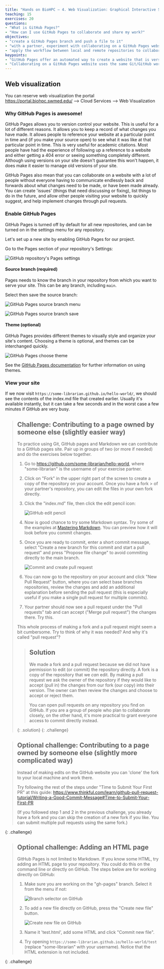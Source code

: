 ```yaml
---
title: "Hands on BioHPC – 4. Web Visualization: Graphical Interactive Session via Web Portal/VNC"
teaching: 15
exercises: 20
questions:
- "What is GitHub Pages?"
- "How can I use GitHub Pages to collaborate and share my work?"
objectives:
- "create a GitHub Pages branch and push a file to it"
- "with a partner, experiment with collaborating on a GitHub Pages website"
- "apply the workflow between local and remote repositories to collaborate on a website"
keypoints:
- "GitHub Pages offer an automated way to create a website that is version controlled and accessible for collaboration"
- "Collaborating on a GitHub Pages website uses the same Git/GitHub workflow you learned for collaborating via a GitHub repository"
---
```

## Web visualization

You can reserve web visualization the portal https://portal.biohpc.swmed.edu/ --> Cloud Services --> Web Visualization


### Why GitHub Pages is awesome!

GitHub Pages allows you to version control your website. This is useful for a lot of different reasons. It allows you to
keep a record of what changes you have made. It allows people to reference your website at a particular point in time
and (if you make your source open) to see what it was like at that particular point in time. This is very useful for
academic citations. Most people have had the experience of following up a reference to a website and either getting a
404 error or seeing something completely different. Although using versions on your site doesn't guarantee this won't
happen, it does make it easier to manage old versions of your site.

GitHub Pages also mean that you can collaborate on a website with a lot of people without everyone having to
communicate endlessly back and forwards about what changes need to be made, or have been made already. You can create
'issues' (things that need discussing or fixing), list things to do in the future, and allow other people visiting your
website to quickly suggest, and help implement changes through pull requests.

### Enable GitHub Pages

GitHub Pages is turned off by default for all new repositories, and can be turned on in the settings menu for any repository.

Let's set up a new site by enabling GitHub Pages for our project.

Go to the Pages section of your repository's Settings:

![GitHub repository's Pages settings](../fig/github-repo-settings-pages.png)

#### Source branch (required)

Pages needs to know the branch in your repository from which you want to serve your site. This can be any branch, including `main`.

Select then save the source branch:

![GitHub Pages source branch menu](../fig/github-repo-settings-pages-branch.png)

![GitHub Pages source branch save](../fig/github-repo-settings-pages-save.png)

#### Theme (optional)

GitHub Pages provides different themes to visually style and organize your site's content. Choosing a theme is optional, and themes can be interchanged quickly.

![GitHub Pages choose theme](../fig/github-repo-settings-pages-theme.png)

See the [GitHub Pages documentation](https://docs.github.com/en/pages/getting-started-with-github-pages/adding-a-theme-to-your-github-pages-site-with-the-theme-chooser) for further information on using themes.

### View your site

If we now visit `https://some-librarian.github.io/hello-world/`,
we should see the contents of the index.md file that created earlier.
Usually it's available instantly, but it can take a few seconds and in the worst case a few minutes if GitHub are very busy.

> ## Challenge: Contributing to a page owned by someone else (slightly easier way)
>
> To practice using Git, GitHub pages and Markdown we can contribute to a GitHub pages site.
> Pair up in groups of two (or more if needed) and do the exercises below together.
>
> 1. Go to https://github.com/some-librarian/hello-world, where "some-librarian" is the username of your exercise partner.
> 2. Click on "Fork" in the upper right part of the screen to create a copy of the repository on your account. Once you have a fork > of your partner's repository, you can edit the files in your own fork directly.
> 3. Click the "index.md" file, then click the edit pencil icon:
>
>    ![GitHub edit pencil](../fig/github-edit-pencil.png)
>
> 4. Now is good chance to try some Markdown syntax.
>    Try some of the examples at [Mastering Markdown](https://guides.github.com/features/mastering-markdown/).
>    You can preview how it will look before you commit changes.
> 5. Once you are ready to commit, enter a short commit message,
>    select "Create a new branch for this commit and start a pull request"
>    and press "Propose file change" to avoid commiting directly to the main branch.
>
>    ![Commit and create pull request](../fig/github-commit-pr.png)
>
> 8. You can now go to the repository on your account and click "New Pull Request" button,
>    where you can select base branches repositories, review the changes and add an additional
>    explanation before sending the pull request (this is especially useful
>    if you make a single pull request for multiple commits).
> 9. Your partner should now see a pull request under the "Pull requests" tab
>    and can accept ("Merge pull request") the changes there. Try this.
>
> This whole process of making a fork and a pull request might seem a bit cumbersome.
> Try to think of why it was needed? And why it's called "pull request"?
>
> > ## Solution
> > We made a fork and a pull request because we did not have permission to edit
> > (or commit) the repository directly. A fork is a copy of the repository that
> > we *can* edit. By making a pull request we ask the owner of the repository if
> > they would like to accept (pull in) the changes from our fork (our copy) into
> > their version. The owner can then review the changes and choose to accept or
> > reject them.
> >
> > You can open pull requests on any repository you find on GitHub. If you are a
> > group of people who plan to collaborate closely, on the other hand,
> > it's more practical to grant everyone access to commit directly instead.
> >
> {: .solution}
{: .challenge}

> ## Optional challenge: Contributing to a page owned by someone else (slightly more complicated way)
>
> Instead of making edits on the GitHub website you can 'clone' the fork to your local machine
> and work there.
>
> Try following the rest of the steps under "Time to Submit Your First PR"
> at this guide: <https://www.thinkful.com/learn/github-pull-request-tutorial/Writing-a-Good-Commit-Message#Time-to-Submit-Your-First-PR>
>
> (If you followed step 1 and 2 in the previous challenge, you already have a fork and you can
> skip the creation of a new fork if you like. You can submit multiple pull requests using the same fork.)
>
{: .challenge}


> ## Optional challenge: Adding an HTML page
>
> GitHub Pages is not limited to Markdown. If you know some HTML, try adding an HTML page
> to your repository. You could do this on the command line or directly on GitHub. The
> steps below are for working directly on GitHub:
>
> 1. Make sure you are working on the "gh-pages" branch. Select it from the menu if not:
>
>    ![Branch selector on GitHub](../fig/github-gh-pages.png)
>
> 2. To add a new file directly on GitHub, press the "Create new file" button.
>
>    ![Create new file on GitHub](../fig/github-create-new-file.png)
>
> 3. Name it 'test.html', add some HTML and click "Commit new file".
> 4. Try opening `https://some-librarian.github.io/hello-world/test`
>    (replace "some-librarian" with your username).
>    Notice that the HTML extension is not included.
>
{: .challenge}
